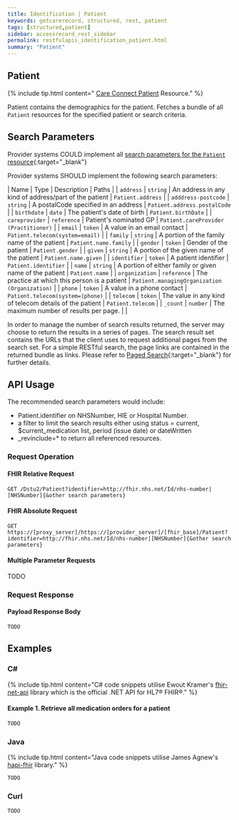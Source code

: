 ```yaml
---
title: Identification | Patient
keywords: getcarerecord, structured, rest, patient
tags: [structured,patient]
sidebar: accessrecord_rest_sidebar
permalink: restfulapis_identification_patient.html
summary: "Patient"
---
```


## Patient ##

{% include tip.html content=" [Care Connect Patient](https://fhir-test.nhs.uk/StructureDefinition/gpconnect-patient-1) Resource." %}

Patient contains the demographics for the patient. Fetches a bundle of all `Patient` resources for the specified patient or search criteria.

## Search Parameters ##

Provider systems COULD implement all [search parameters for the `Patient` resource](https://www.hl7.org/fhir/DSTU2/patient.html#search){:target="_blank"}

Provider systems SHOULD implement the following search parameters:

| Name | Type | Description | Paths |
| `address` | `string` | An address in any kind of address/part of the patient | `Patient.address` |
| `adddress-postcode` | `string` | A postalCode specified in an address | `Patient.address.postalCode` |
| `birthdate` | `date` | The patient's date of birth | `Patient.birthDate` |
| `careprovider` | `reference` | Patient's nominated GP | `Patient.careProvider (Practitioner)` |
| `email` | `token` | A value in an email contact | `Patient.telecom(system=email)` |
| `family` | `string` | A portion of the family name of the patient | `Patient.name.family` |
| `gender` | `token` | Gender of the patient | `Patient.gender` |
| `given` | `string` | A portion of the given name of the patient | `Patient.name.given` |
| `identifier` | `token` | A patient identifier | `Patient.identifier` |
| `name` | `string` | A portion of either family or given name of the patient | `Patient.name` |
| `organization` | `reference` | The practice at which this person is a patient | `Patient.managingOrganization (Organization)` |
| `phone` | `token` | A value in a phone contact | `Patient.telecom(system=(phone)` |
| `telecom` | `token` | The value in any kind of telecom details of the patient | `Patient.telecom` |
| `_count` | `number` | The maximum number of results per page. |  |

In order to manage the number of search results returned, the server may choose to return the results in a series of pages. The search result set contains the URLs that the client uses to request additional pages from the search set. For a simple RESTful search, the page links are contained in the returned bundle as links. Please refer to [Paged Search](https://www.hl7.org/fhir/DSTU2/search.html#count){:target="_blank"} for further details.



## API Usage ##

The recommended search parameters would include:

- Patient.identifier on NHSNumber, HIE or Hospital Number.
- a filter to limit the search results either using status = current, $current_medication list, period (issue date) or dateWritten
- _revinclude=* to return all referenced resources.

### Request Operation ###

#### FHIR Relative Request ####

```http
GET /Dstu2/Patient?identifier=http://fhir.nhs.net/Id/nhs-number|[NHSNumber]{&other search parameters}
```

#### FHIR Absolute Request ####

```http
GET https://[proxy_server]/https://[provider_server]/[fhir_base]/Patient?identifier=http://fhir.nhs.net/Id/nhs-number|[NHSNumber]{&other search parameters}
```

#### Multiple Parameter Requests ####

TODO

### Request Response ###

#### Payload Response Body ####


```
TODO
```

## Examples ##

### C# ###

{% include tip.html content="C# code snippets utilise Ewout Kramer's [fhir-net-api](https://github.com/ewoutkramer/fhir-net-api) library which is the official .NET API for HL7&reg; FHIR&reg;." %}

#### Example 1. Retrieve all medication orders for a patient ####

```csharp
TODO
```

### Java ###

{% include tip.html content="Java code snippets utilise James Agnew's [hapi-fhir](https://github.com/jamesagnew/hapi-fhir/
) library." %}

```java
TODO
```

### Curl ###



```curl
TODO
```




